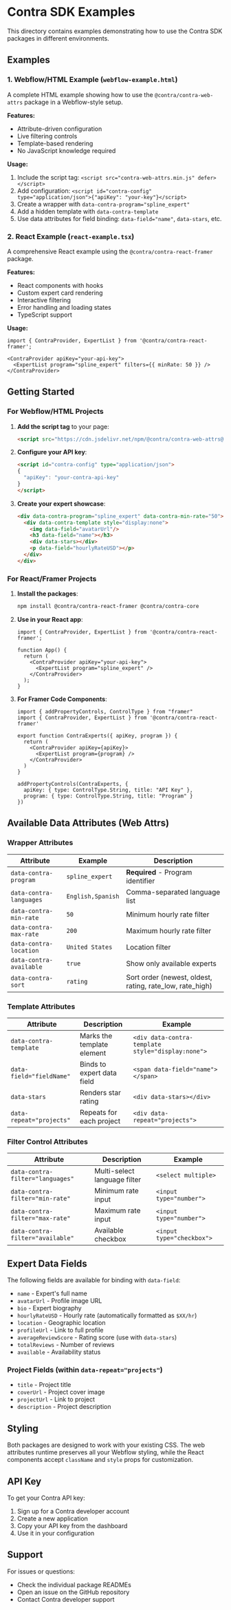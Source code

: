 # Contra SDK Examples

This directory contains examples demonstrating how to use the Contra SDK packages in different environments.

## Examples

### 1. Webflow/HTML Example (`webflow-example.html`)

A complete HTML example showing how to use the `@contra/contra-web-attrs` package in a Webflow-style setup.

**Features:**
- Attribute-driven configuration
- Live filtering controls
- Template-based rendering
- No JavaScript knowledge required

**Usage:**
1. Include the script tag: `<script src="contra-web-attrs.min.js" defer></script>`
2. Add configuration: `<script id="contra-config" type="application/json">{"apiKey": "your-key"}</script>`
3. Create a wrapper with `data-contra-program="spline_expert"`
4. Add a hidden template with `data-contra-template`
5. Use data attributes for field binding: `data-field="name"`, `data-stars`, etc.

### 2. React Example (`react-example.tsx`)

A comprehensive React example using the `@contra/contra-react-framer` package.

**Features:**
- React components with hooks
- Custom expert card rendering
- Interactive filtering
- Error handling and loading states
- TypeScript support

**Usage:**
```tsx
import { ContraProvider, ExpertList } from '@contra/contra-react-framer';

<ContraProvider apiKey="your-api-key">
  <ExpertList program="spline_expert" filters={{ minRate: 50 }} />
</ContraProvider>
```

## Getting Started

### For Webflow/HTML Projects

1. **Add the script tag** to your page:
   ```html
   <script src="https://cdn.jsdelivr.net/npm/@contra/contra-web-attrs@latest/dist/index.min.js" defer></script>
   ```

2. **Configure your API key**:
   ```html
   <script id="contra-config" type="application/json">
   {
     "apiKey": "your-contra-api-key"
   }
   </script>
   ```

3. **Create your expert showcase**:
   ```html
   <div data-contra-program="spline_expert" data-contra-min-rate="50">
     <div data-contra-template style="display:none">
       <img data-field="avatarUrl"/>
       <h3 data-field="name"></h3>
       <div data-stars></div>
       <p data-field="hourlyRateUSD"></p>
     </div>
   </div>
   ```

### For React/Framer Projects

1. **Install the packages**:
   ```bash
   npm install @contra/contra-react-framer @contra/contra-core
   ```

2. **Use in your React app**:
   ```tsx
   import { ContraProvider, ExpertList } from '@contra/contra-react-framer';
   
   function App() {
     return (
       <ContraProvider apiKey="your-api-key">
         <ExpertList program="spline_expert" />
       </ContraProvider>
     );
   }
   ```

3. **For Framer Code Components**:
   ```tsx
   import { addPropertyControls, ControlType } from "framer"
   import { ContraProvider, ExpertList } from '@contra/contra-react-framer'
   
   export function ContraExperts({ apiKey, program }) {
     return (
       <ContraProvider apiKey={apiKey}>
         <ExpertList program={program} />
       </ContraProvider>
     )
   }
   
   addPropertyControls(ContraExperts, {
     apiKey: { type: ControlType.String, title: "API Key" },
     program: { type: ControlType.String, title: "Program" }
   })
   ```

## Available Data Attributes (Web Attrs)

### Wrapper Attributes
| Attribute | Example | Description |
|-----------|---------|-------------|
| `data-contra-program` | `spline_expert` | **Required** - Program identifier |
| `data-contra-languages` | `English,Spanish` | Comma-separated language list |
| `data-contra-min-rate` | `50` | Minimum hourly rate filter |
| `data-contra-max-rate` | `200` | Maximum hourly rate filter |
| `data-contra-location` | `United States` | Location filter |
| `data-contra-available` | `true` | Show only available experts |
| `data-contra-sort` | `rating` | Sort order (newest, oldest, rating, rate_low, rate_high) |

### Template Attributes
| Attribute | Description | Example |
|-----------|-------------|---------|
| `data-contra-template` | Marks the template element | `<div data-contra-template style="display:none">` |
| `data-field="fieldName"` | Binds to expert data field | `<span data-field="name"></span>` |
| `data-stars` | Renders star rating | `<div data-stars></div>` |
| `data-repeat="projects"` | Repeats for each project | `<div data-repeat="projects">` |

### Filter Control Attributes
| Attribute | Description | Example |
|-----------|-------------|---------|
| `data-contra-filter="languages"` | Multi-select language filter | `<select multiple>` |
| `data-contra-filter="min-rate"` | Minimum rate input | `<input type="number">` |
| `data-contra-filter="max-rate"` | Maximum rate input | `<input type="number">` |
| `data-contra-filter="available"` | Available checkbox | `<input type="checkbox">` |

## Expert Data Fields

The following fields are available for binding with `data-field`:

- `name` - Expert's full name
- `avatarUrl` - Profile image URL
- `bio` - Expert biography
- `hourlyRateUSD` - Hourly rate (automatically formatted as `$XX/hr`)
- `location` - Geographic location
- `profileUrl` - Link to full profile
- `averageReviewScore` - Rating score (use with `data-stars`)
- `totalReviews` - Number of reviews
- `available` - Availability status

### Project Fields (within `data-repeat="projects"`)

- `title` - Project title
- `coverUrl` - Project cover image
- `projectUrl` - Link to project
- `description` - Project description

## Styling

Both packages are designed to work with your existing CSS. The web attributes runtime preserves all your Webflow styling, while the React components accept `className` and `style` props for customization.

## API Key

To get your Contra API key:
1. Sign up for a Contra developer account
2. Create a new application
3. Copy your API key from the dashboard
4. Use it in your configuration

## Support

For issues or questions:
- Check the individual package READMEs
- Open an issue on the GitHub repository
- Contact Contra developer support 